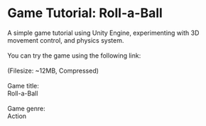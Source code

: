 # Game Tutorial: Roll-a-Ball
A simple game tutorial using Unity Engine, experimenting with 3D movement control, and physics system.<br/>
<br/>
You can try the game using the following link:<br/>
<br/>
(Filesize: ~12MB, Compressed)<br/>
<br/>
Game title:<br/>
Roll-a-Ball<br/>
<br/>
Game genre:<br/>
Action
